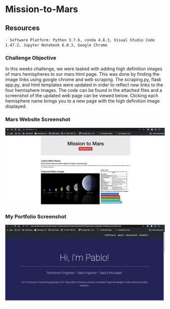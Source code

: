 # Mission-to-Mars

## Resources
    - Software Platform: Python 3.7.6, conda 4.8.3, Visual Studio Code 1.47.2, Jupyter Notebook 6.0.3, Google Chrome 

### Challenge Objective
In this weeks challenge, we were tasked with adding high definition images of mars hemispheres to our mars html page. This was done by finding the image links using google chrome and web scraping. The scraping.py, flask app.py, and html templates were updated in order to reflect new links to the four hemisphere images. The code can be found in the attached files and a screenshot of the updated web page can be viewed below. Clicking each hemisphere name brings you to a new page with the high definition image displayed.

### Mars Website Screenshot
![Mars Website Screenshot](Mars_screenshot.png)

### My Portfolio Screenshot
![My Portfolio Screenshot](Pablo_Portfolio.png)